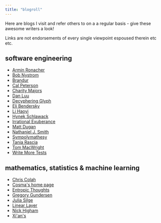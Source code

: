 ```yaml
---
title: "blogroll"
---
```


Here are blogs I visit and refer others to on a a regular basis - give these awesome
writers a look!

Links are not endorsements of every single viewpoint espoused therein etc etc.

## software engineering

- [Armin Ronacher](https://lucumr.pocoo.org/)
- [Bob Nystrom](https://journal.stuffwithstuff.com)
- [Brandur](https://brandur.org/)
- [Cal Peterson](https://calpaterson.com/)
- [Charity Majors](https://charity.wtf/)
- [Dan Luu](https://danluu.com/)
- [Decyphering Glyph](https://blog.glyph.im/)
- [Eli Bendersky](https://eli.thegreenplace.net/archives/all)
- [Li Haoyi](https://www.lihaoyi.com/)
- [Hynek Schlawack](https://hynek.me/)
- [Irrational Exuberance](https://lethain.com/)
- [Matt Dugan](https://matduggan.com/)
- [Nathaniel J. Smith](https://vorpus.org/blog/)
- [Sympolymathesy](https://v5.chriskrycho.com/)
- [Tania Rascia](https://www.taniarascia.com/)
- [Tom MacWright](https://macwright.com/)
- [Write More Tests](https://writemoretests.com/2012/02/estimating-like-an-adult-what-to-steal-from-agile)

## mathematics, statistics & machine learning

- [Chris Colah](https://colah.github.io/)
- [Cosma's home page](http://bactra.org/)
- [Entropic Thoughts](https://entropicthoughts.com/index)
- [Gregory Gundersen](https://gregorygundersen.com/blog/)
- [Julia Silge](https://juliasilge.com/)
- [Linear Layer](https://linearlayer.substack.com/s)
- [Nick Higham](https://nhigham.com/blog/)
- [Xi'an's](https://xianblog.wordpress.com/page/2/)
